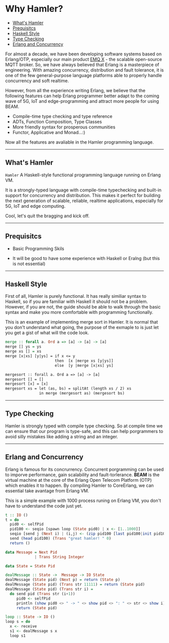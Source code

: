 # Why Hamler?

- [What's Hamler](#whats-hamler)
- [Prequisitcs](#prequisitcs)
- [Haskell Style](#haskell-style)
- [Type Checking](#type-checking)
- [Erlang and Concurrency](#erlang-and-concurrency)

For almost a decade, we have been developing software systems based on Erlang/OTP, especially our main product [EMQ X](https://github.com/emqx/emqx) - the scalable open-source MQTT broker. So, we have always believed that Erlang is a masterpiece of engineering. With amazing concurrency, distribution and fault tolerance, it is one of the few general-purpose language platforms able to properly handle concurrency and soft realtime.

However, from all the experience writing Erlang, we believe that the following features can help Erlang programmer better adapt to the coming wave of 5G, IoT and edge-programming and attract more people for using BEAM.

- Compile-time type checking and type reference
- ADTs, Function Composition, Type Classes
- More friendly syntax for prosperous communities
- Functor, Applicative and Monad...:)

Now all the features are avaliable in the Hamler programming language.

---

## What's Hamler

`Hamler`  A Haskell-style functional programming language running on Erlang VM.

It is a strongly-typed language with compile-time typechecking and built-in support for concurrency and distribution. This makes it perfect for building the next generation of scalable, reliable, realtime applications, especially for 5G, IoT and edge computing.

Cool, let's quit the bragging and kick off.



---

## Prequisitcs

- Basic Programming Skils

- It will be good to have some experience with Haskell or Eralng (but this is not essential)



---

## Haskell Style

First of all, Hamler is purely functional. It has really similiar syntax to Haskell, so if you are familiar with Haskell it should not be a problem. However, if you are not, the guide should be able to walk through the basic syntax and make you more comfortable with programming functionally.

This is an example of implementing merge sort in Hamler. It is normal that you don't understand what going, the purpose of the exmaple to is just let you get a gist of what will the code look.

```haskell
merge :: forall a. Ord a => [a] -> [a] -> [a]
merge [] ys = ys
merge xs [] = xs
merge [x|xs] [y|ys] = if x <= y
                      then  [x |merge xs [y|ys]]
                      else  [y |merge [x|xs] ys]

mergesort :: forall a. Ord a => [a] -> [a]
mergesort [] = []
mergesort [x] = [x]
mergesort xs = let (as, bs) = splitAt (length xs / 2) xs
               in merge (mergesort as) (mergesort bs)
```



---

## Type Checking

Hamler is strongly typed with compile type checking. So at compile time we can ensure that our program is type-safe, and this can help porgrammers to avoid silly mistakes like adding a string and an integer.



---

## Erlang and Concurrency

Erlang is famous for its concrurrency. Concurrent porgramming can be used to imporve performance, gain scalability and fault-torlerance. **BEAM** is the virtual machine at the core of the Erlang Open Telecom Platform (OTP) which enables it to happen. By compiling Hamler to CoreErlang, we can essential take avantage from Erlang VM.

This is a simple example with 1000 process runing on Erlang VM, you don't have to understand the code just yet.

```haskell
t :: IO ()
t = do
  pid0 <- selfPid
  pid100 <- seqio [spawn loop (State pid0) | x <- [1..1000]]
  seqio [send j (Next i) | (i,j) <- (zip pid100 [last pid100|init pid100]) ]
  send (head pid100) (Trans "great hamler! " 0)
  return ()

data Message = Next Pid
             | Trans String Integer

data State = State Pid

dealMessage :: State ->  Message -> IO State
dealMessage (State pid) (Next p) = return (State p)
dealMessage (State pid) (Trans str 11111) = return (State pid)
dealMessage (State pid) (Trans str i) =
  do send pid (Trans str (i+1))
     pid0 <- selfPid
     println (show pid0 <> " -> " <> show pid <> ": " <> str <> show i)
     return (State pid)

loop :: State -> IO ()
loop s = do
  x <- receive
  s1 <- dealMessage s x
  loop s1
```

